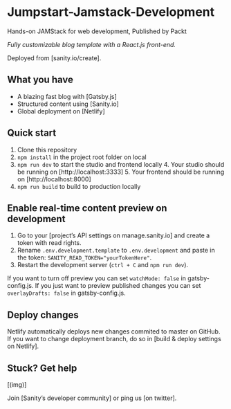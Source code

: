 # Jumpstart-Jamstack-Development
Hands-on JAMStack for web development, Published by Packt

_Fully customizable blog template with a React.js front-end._

Deployed from [sanity.io/create].

## What you have

- A blazing fast blog with [Gatsby.js]
- Structured content using [Sanity.io]
- Global deployment on [Netlify]

## Quick start

1. Clone this repository
2. `npm install` in the project root folder on local
3. `npm run dev` to start the studio and frontend locally
   4. Your studio should be running on [http://localhost:3333]
   5. Your frontend should be running on [http://localhost:8000]
4. `npm run build` to build to production locally

## Enable real-time content preview on development

1. Go to your [project’s API settings on manage.sanity.io] and create a token with read rights.
2. Rename `.env.development.template` to `.env.development` and paste in the token: `SANITY_READ_TOKEN="yourTokenHere"`.
3. Restart the development server (`ctrl + C` and `npm run dev`).

If you want to turn off preview you can set `watchMode: false` in gatsby-config.js. If you just want to preview published changes you can set `overlayDrafts: false` in gatsby-config.js.

## Deploy changes

Netlify automatically deploys new changes commited to master on GitHub. If you want to change deployment branch, do so in [build & deploy settings on Netlify].

## Stuck? Get help

[(img)]

Join [Sanity’s developer community] or ping us [on twitter].

